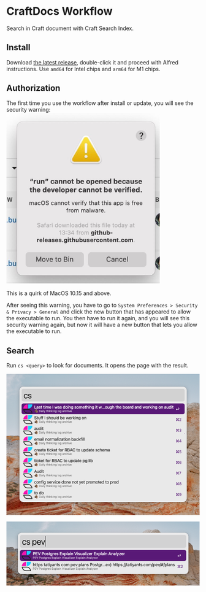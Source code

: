 # CraftDocs Workflow

Search in Craft document with Craft Search Index.

## Install
Download
[the latest release](https://github.com/kudrykv/alfred-craftdocs-searchindex/releases/tag/v0.1.0),
double-click it and proceed with Alfred instructions.
Use `amd64` for Intel chips and `arm64` for M1 chips.

## Authorization
The first time you use the workflow after install or update, you will see the security warning:
<img alt="unidentified developer security warning" src="security_warning.jpeg" width="400">

This is a quirk of MacOS 10.15 and above.

After seeing this warning, you have to go to
`System Preferences > Security & Privacy > General`
and click the new button that has appeared to allow the executable to run.
You then have to run it again, and you will see this security warning again,
but now it will have a new button that lets you allow the executable to run.

## Search
Run `cs <query>` to look for documents.
It opens the page with the result.

![](search_1.png)

![](search_2.png)
